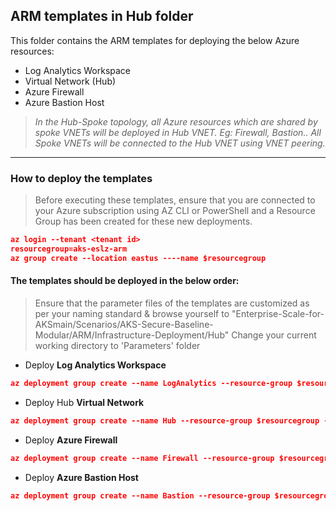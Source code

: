## ARM templates in Hub folder

This folder contains the ARM templates for deploying the below Azure resources:
* Log Analytics Workspace
* Virtual Network (Hub)
* Azure Firewall
* Azure Bastion Host

>*In the Hub-Spoke topology, all Azure resources which are shared by spoke VNETs will be deployed in Hub VNET. Eg: Firewall, Bastion.. All Spoke VNETs will be connected to the Hub VNET using VNET peering.*
---
### How to deploy the templates
>Before executing these templates, ensure that you are connected to your Azure subscription using AZ CLI or PowerShell and a Resource Group has been created for these new deployments. 

```json
az login --tenant <tenant id>
resourcegroup=aks-eslz-arm
az group create --location eastus ----name $resourcegroup
```
#### The templates should be deployed in the below order:

>Ensure that the parameter files of the templates are customized as per your naming standard & browse yourself to "Enterprise-Scale-for-AKSmain/Scenarios/AKS-Secure-Baseline-Modular/ARM/Infrastructure-Deployment/Hub"
>Change your current working directory to 'Parameters' folder 
* Deploy **Log Analytics Workspace**
```json
az deployment group create --name LogAnalytics --resource-group $resourcegroup --template-file ../templates/aks-eslz-la.template.json --parameters @aks-eslz-la.parameters.json
```
* Deploy Hub **Virtual Network**
```json
az deployment group create --name Hub --resource-group $resourcegroup --template-file ../templates/aks-eslz-hub.template.json --parameters @aks-eslz-hub.parameters.json
```
* Deploy **Azure Firewall**
```json
az deployment group create --name Firewall --resource-group $resourcegroup --template-file ../templates/aks-eslz-firewall.template.json   --parameters @aks-eslz-firewall.parameters.json
```
* Deploy **Azure Bastion Host**
```json
az deployment group create --name Bastion --resource-group $resourcegroup --template-file ../templates/aks-eslz-bastion.template.json   --parameters @aks-eslz-bastion.parameters.json
```
